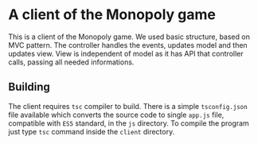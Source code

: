 # A client of the Monopoly game

This is a client of the Monopoly game. We used basic structure, based on MVC pattern. The controller handles the events, updates model and then updates view. View is independent of model as it has API that controller calls, passing all needed informations. 

## Building

The client requires `tsc` compiler to build. There is a simple `tsconfig.json` file available which converts the source code to single `app.js` file, compatible with `ES5` standard, in the `js` directory. To compile the program just type `tsc` command inside the `client` directory.